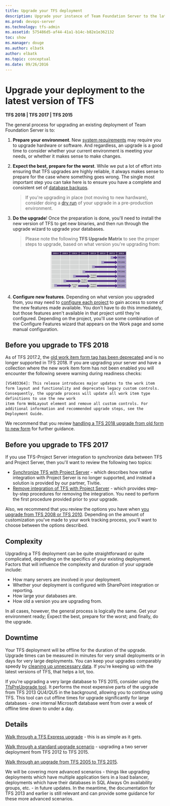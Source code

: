 ```yaml
---
title: Upgrade your TFS deployment 
description: Upgrade your instance of Team Foundation Server to the latest version
ms.prod: devops-server
ms.technology: tfs-admin
ms.assetid: 575486d5-af44-41a1-b14c-b82e1e362132
toc: show
ms.manager: douge
ms.author: elbatk
author: elbatk
ms.topic: conceptual
ms.date: 09/26/2016
---
```


# Upgrade your deployment to the latest version of TFS

**TFS 2018 | TFS 2017 | TFS 2015**

The general process for upgrading an existing deployment of Team Foundation Server is to:

1.	**Prepare your environment**. New [system requirements](../requirements.md) may require you to upgrade hardware or software. 
And regardless, an upgrade is a good time to consider whether your current environment is meeting your needs, 
or whether it makes sense to make changes. 

2.	**Expect the best, prepare for the worst**. While we put a lot of effort into ensuring that TFS upgrades are highly reliable, it always makes sense to 
prepare for the case where something goes wrong. The single most important step you can take here is to ensure 
you have a complete and consistent set of [database backups](../admin/backup/config-backup-sched-plan.md).

	> If you're upgrading in place (not moving to new hardware),
	> consider doing a [dry run](pre-production.md) of your upgrade in a pre-production environment.

3.	**Do the upgrade**! Once the preparation is done, you'll need to install the new version of TFS to get new binaries, and then run 
through the upgrade wizard to upgrade your databases.

	> Please note the following **TFS Upgrade Matrix** to see the proper steps to upgrade, based on what version you're upgrading from:

	<div style="display:block; margin-left:auto; margin-right:auto; width:50%"><img src="../_img/tfs2018upgradematrix.png" /></div>

4. **Configure new features**. Depending on what version you upgraded from, you may need to [configure each project](/azure/devops/work/customize/configure-features-after-upgrade) to gain access to some of the new features made available. You don't have to do this immediately, but those features aren't available in that project until they're configured. Depending on the project, you'll use some combination of the Configure Features wizard that appears on the Work page and some manual configuration.


## Before you upgrade to TFS 2018

As of TFS 2017.2, the [old work item form <Layout> tag has been deprecated](https://blogs.msdn.microsoft.com/devops/2017/05/22/announcing-the-deprecation-of-the-old-work-item-form-in-tfs/) and is no longer supported in TFS 2018. 
If you are upgrading your server and have a collection where the new work item form has not been enabled you will encounter the following severe warning during readiness checks:

```
[VS403364]: This release introduces major updates to the work item form layout and functionality and deprecates legacy custom controls. Consequently, the upgrade process will update all work item type definitions to use the new work 
item form WebLayout element and remove all custom controls. For additional information and recommended upgrade steps, see the Deployment Guide.
```

We recommend that you review [handling a TFS 2018 upgrade from old form to new form](https://blogs.msdn.microsoft.com/devops/2017/08/31/handling-a-tfs-2018-upgrade-from-old-form-to-new-form/) for further guidance.

## Before you upgrade to TFS 2017   

If you use TFS-Project Server integration to synchronize data between TFS and Project Server, then you'll want to review the following two topics:  

- [Synchronize TFS with Project Server](/azure/devops/work/tfs-ps-sync/sync-ps-tfs) - which describes how native integration with Project Server is no longer supported, and instead a solution is provided by our partner, Tivitie. 
- [Remove integration of TFS with Project Server](/azure/devops/work/tfs-ps-sync/remove-tfs-ps-integration) - which provides step-by-step procedures for removing the integration. You need to perform the first procedure provided prior to your upgrade.  

Also, we recommend that you review the options you have when [you upgrade from TFS 2008 or TFS 2010](/azure/devops/work/customize/upgrade-tfs-2008-or-2010). Depending on the amount of customization you've made to your work tracking process, you'll want to choose between the options described.  

## Complexity

Upgrading a TFS deployment can be quite straightforward or quite complicated, depending on the specifics of your 
existing deployment. Factors that will influence the complexity and duration of your upgrade include:

- How many servers are involved in your deployment.
- Whether your deployment is configured with SharePoint integration or reporting.
- How large your databases are.
- How old a version you are upgrading from.

In all cases, however, the general process is logically the same. Get your environment ready; Expect the best, 
prepare for the worst; and finally, do the upgrade.

## Downtime

Your TFS deployment will be offline for the duration of the upgrade. Upgrade times can be measured in minutes for 
very small deployments or in days for very large deployments. You can keep 
your upgrades comparably speedy by [cleaning up unnecessary data](/azure/devops/tfs-server/upgrade/clean-up-data). If you're keeping up 
with the latest versions of TFS, that helps a lot, too. 

If you're upgrading a very large database to TFS 2015, consider using the [TfsPreUpgrade tool](pre-upgrade.md). 
It performs the most expensive parts of the upgrade from TFS 2013 QU4/QU5 in the background, allowing you to 
continue using TFS. This tool can cut offline times for upgrade significantly for large databases - one internal 
Microsoft database went from over a week of offline time down to under a day. 

## Details

[Walk through a TFS Express upgrade](express.md) - this is as simple as it gets.

[Walk through a standard upgrade scenario](walkthrough.md) - upgrading a two server deployment 
from TFS 2012 to TFS 2015.

[Walk through an upgrade from TFS 2005 to TFS 2015](tfs-2005-to-2015.md).

We will be covering more advanced scenarios - things like upgrading deployments which have multiple application
tiers in a load balancer, deployments which have their databases in SQL Always On availability groups, etc. - in
future updates. In the meantime, the documentation for TFS 2013 and earlier is still relevant and can provide
some guidance for these more advanced scenarios.